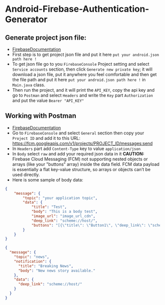 # Android-Firebase-Authentication-Generator

## Generate project json file:
- [FirebaseDocumentation](https://firebase.google.com/docs/cloud-messaging/migrate-v1)
- First step is to get project json file and put it here `put your android.json path here !`
- To get json file go to you `FirebaseConsole` Project setting and select `Service accounts` section, 
then click `Generate new private key`; it will download a json file,
put it anywhere you feel comfortable and then get the file path and put it here `put your android.json path here !` in `Main.java` class.
- Then run the project, and it will print the `API_KEY`, copy the api key and go to `Postman` and select `Headers` and write the `Key` part `Authorization` and put the value `Bearer "API_KEY"` 

## Working with Postman
- [FirebaseDocumentation](https://firebase.google.com/docs/cloud-messaging/migrate-v1)
- Go to `FirebaseConsole` and select `General` section then copy your `Project ID` and add it to this URL:
  https://fcm.googleapis.com/v1/projects/PROJECT_ID/messages:send
- In `Headers` part add `Content-Type` key to value `application/json`
- In `Body` select `raw` and add your required json data in it **CAUTION:** Firebase Cloud Messaging (FCM) not supporting nested objects or arrays (like your "buttons" array) inside the data field. FCM data payload is essentially a flat key-value structure, so arrays or objects can’t be used directly.
- Here is some sample of body data:
```json
{
    "message": {
        "topic": "your application topic",
        "data": {
            "title": "Test",
            "body": "This is a body test",
            "image_url": "image_url_cdn",
            "deep_link": "scheme://host/",
            "buttons": "[{\"title\": \"Button1\", \"deep_link\": \"scheme://host/\"}, {\"title\": \"Button2\", \"deep_link\": \"scheme://host/\"}]"
        }
    }
}
```

```json
{
  "message": {
    "topic": "news",
    "notification": {
      "title": "Breaking News",
      "body": "New news story available."
    },
    "data": {
      "deep_link": "scheme://host/"
    }
  }
}
```